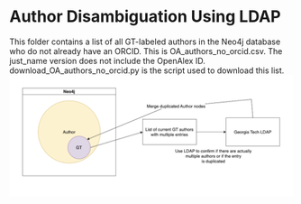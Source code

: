# Author Disambiguation Using LDAP
This folder contains a list of all GT-labeled authors in the Neo4j database who do not already have an ORCID. This is OA_authors_no_orcid.csv. The just_name version does not include the OpenAlex ID.
download_OA_authors_no_orcid.py is the script used to download this list. <br>
![image](../../images/ldap.png)
